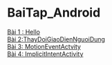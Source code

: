 # BaiTap_Android
[Bài 1 : Hello ](https://github.com/LeVOPhuongAnh/Hello-master)
</br>
[Bài 2:ThayDoiGiaoDienNguoiDung](https://github.com/LeVOPhuongAnh/Bai1_ThayDoiGiaoDienNguoiDung)
</br>
[Bài 3: MotionEventActvity](https://github.com/LeVOPhuongAnh/MotionEventActvity)
</br>
[Bài 4: ImplicitIntentActivity](https://github.com/LeVOPhuongAnh/ImplicitIntentActivity)
